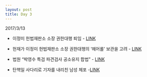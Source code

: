 ```yaml
---
layout: post
title: Day 3
---
```


2017/3/13

- 이정미 헌법재판소 소장 권한대행 퇴임 - [LINK](http://news.khan.co.kr/kh_news/khan_art_view_test.html?artid=201703131108001&code=940202)
- 헌재가 이정미 헌법재판소 소장 권한대행의 ‘헤어롤’ 보관을 고려 - [LINK](http://news.khan.co.kr/kh_news/khan_art_view_test.html?artid=201703131519021&code=940301)

- 법원 “박영수 특검 파견검사 공소유지 합법” - [LINK](http://news.khan.co.kr/kh_news/khan_art_view_test.html?artid=201703131425001&code=940202)

- 탄핵일 사다리로 기자를 내리친 남성 체포 -[LINK](http://news.naver.com/main/read.nhn?mode=LSD&mid=shm&sid1=102&oid=056&aid=0010430141)
